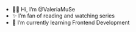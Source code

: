 - 👋🏻 Hi, I’m @ValeriaMuSe
- ✨ I’m fan of reading and watching series
- 🌱 I’m currently learning Frontend Development

<!---
ValeriaMuSe/ValeriaMuSe is a ✨ special ✨ repository because its `README.md` (this file) appears on your GitHub profile.
You can click the Preview link to take a look at your changes.
--->

